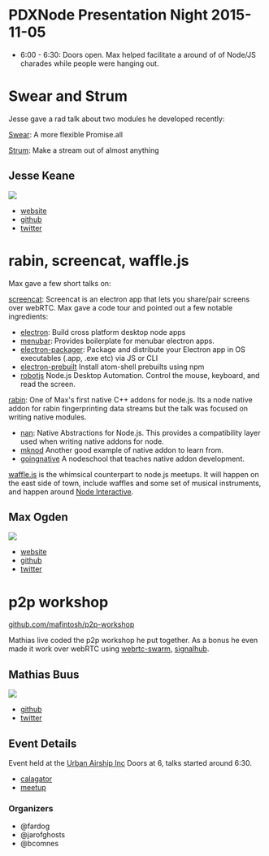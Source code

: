 # PDXNode Presentation Night 2015-11-05

- 6:00 - 6:30:  Doors open.  Max helped facilitate a around of of Node/JS charades while people were hanging out.

# Swear and Strum

Jesse gave a rad talk about two modules he developed recently:

[Swear](https://github.com/jarofghosts/swear): A more flexible Promise.all

[Strum](https://github.com/jarofghosts/strum): Make a stream out of almost anything

## Jesse Keane

![](https://avatars0.githubusercontent.com/u/1013892?v=3&s=460)

- [website](http://jessekeane.me/)
- [github](https://github.com/jarofghosts)
- [twitter](https://twitter.com/jarofghosts)


# rabin, screencat, waffle.js

Max gave a few short talks on:

[screencat](https://github.com/maxogden/screencat): Screencat is an electron app that lets you share/pair screens over webRTC.  Max gave a code tour and pointed out a few notable ingredients:

- [electron](http://electron.atom.io/): Build cross platform desktop node apps
- [menubar](https://github.com/maxogden/menubar): Provides boilerplate for menubar electron apps.
- [electron-packager](https://github.com/maxogden/electron-packager): Package and distribute your Electron app in OS executables (.app, .exe etc) via JS or CLI
- [electron-prebuilt](https://github.com/mafintosh/electron-prebuilt) Install atom-shell prebuilts using npm
- [robotjs](https://github.com/octalmage/robotjs) Node.js Desktop Automation. Control the mouse, keyboard, and read the screen.

[rabin](https://github.com/maxogden/rabin):  One of Max's first native C++ addons for node.js.  Its a node native addon for rabin fingerprinting data streams but the talk was focused on writing native modules.

- [nan](https://github.com/nodejs/nan): Native Abstractions for Node.js.  This provides a compatibility layer used when writing native addons for node.
- [mknod](https://github.com/mafintosh/mknod) Another good example of native addon to learn from.
- [goingnative](https://github.com/workshopper/goingnative) A nodeschool that teaches native addon development.

[waffle.js](https://wafflejs.com/) is the whimsical counterpart to node.js meetups.  It will happen on the east side of town, include waffles and some set of musical instruments, and happen around [Node Interactive](http://events.linuxfoundation.org/events/node-interactive).

## Max Ogden

![](https://avatars3.githubusercontent.com/u/39759?v=3&s=460)

- [website](maxogden.com)
- [github](https://github.com/maxogden)
- [twitter](https://twitter.com/@denormalize)

# p2p workshop

[github.com/mafintosh/p2p-workshop](https://github.com/mafintosh/p2p-workshop)

Mathias live coded the p2p workshop he put together.  As a bonus he even made it work over webRTC using [webrtc-swarm](https://github.com/mafintosh/webrtc-swarm), [signalhub](https://github.com/mafintosh/signalhub).

## Mathias Buus

![](https://avatars3.githubusercontent.com/u/376661?v=3&s=460)

- [github](https://github.com/mafintosh)
- [twitter](https://twitter.com/@mafintosh)

## Event Details

Event held at the [Urban Airship Inc](http://calagator.org/venues/202393660) Doors at 6, talks started around 6:30.

- [calagator](http://calagator.org/events/1250469345)
- [meetup](http://www.meetup.com/pdxnode/events/225211587/)

### Organizers

- @fardog
- @jarofghosts
- @bcomnes

